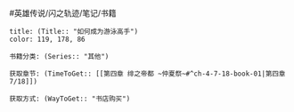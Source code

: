 
#英雄传说/闪之轨迹/笔记/书籍
```ad-note
title: (Title:: "如何成为游泳高手")
color: 119, 178, 86

书籍分类: (Series:: "其他")

获取章节: (TimeToGet:: [[第四章 绯之帝都 ~仲夏祭~#^ch-4-7-18-book-01|第四章7/18]])

获取方式: (WayToGet:: "书店购买")

```
